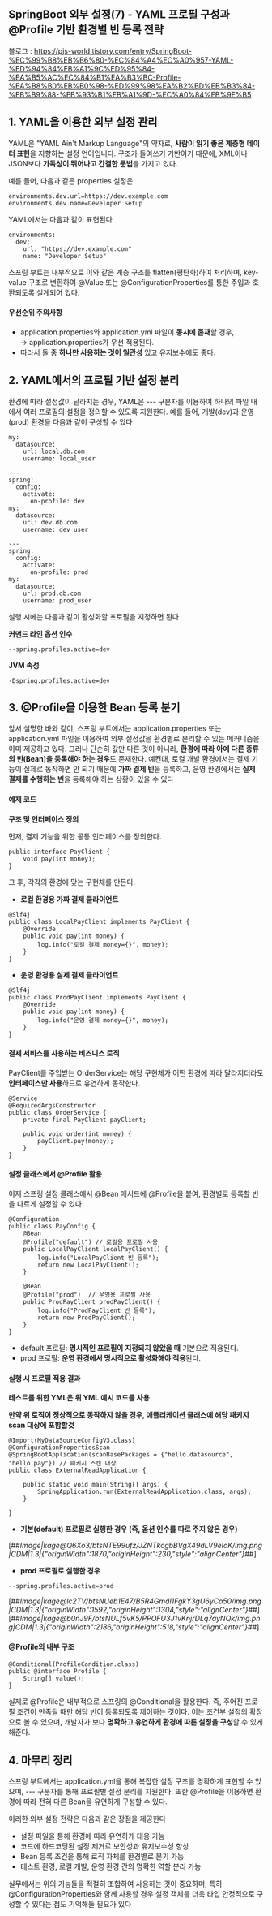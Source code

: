 ## SpringBoot 외부 설정(7) - YAML 프로필 구성과 @Profile 기반 환경별 빈 등록 전략

블로그 : https://pjs-world.tistory.com/entry/SpringBoot-%EC%99%B8%EB%B6%80-%EC%84%A4%EC%A0%957-YAML-%ED%94%84%EB%A1%9C%ED%95%84-%EA%B5%AC%EC%84%B1%EA%B3%BC-Profile-%EA%B8%B0%EB%B0%98-%ED%99%98%EA%B2%BD%EB%B3%84-%EB%B9%88-%EB%93%B1%EB%A1%9D-%EC%A0%84%EB%9E%B5

## 1\. YAML을 이용한 외부 설정 관리

YAML은 "YAML Ain't Markup Language"의 약자로, **사람이 읽기 좋은 계층형 데이터 표현**을 지향하는 설정 언어입니다. 구조가 들여쓰기 기반이기 때문에, XML이나 JSON보다 **가독성이 뛰어나고 간결한 문법**을 가지고 있다.

예를 들어, 다음과 같은 properties 설정은

```
environments.dev.url=https://dev.example.com
environments.dev.name=Developer Setup
```

YAML에서는 다음과 같이 표현된다

```
environments:
  dev:
    url: "https://dev.example.com"
    name: "Developer Setup"
```

스프링 부트는 내부적으로 이와 같은 계층 구조를 flatten(평탄화)하여 처리하며, key-value 구조로 변환하여 @Value 또는 @ConfigurationProperties를 통한 주입과 호환되도록 설계되어 있다.

#### **우선순위 주의사항**

-   application.properties와 application.yml 파일이 **동시에 존재**할 경우,  
    → application.properties가 우선 적용된다.
-   따라서 둘 중 **하나만 사용하는 것이 일관성** 있고 유지보수에도 좋다.

## 2\. YAML에서의 프로필 기반 설정 분리

환경에 따라 설정값이 달라지는 경우, YAML은 --- 구분자를 이용하여 하나의 파일 내에서 여러 프로필의 설정을 정의할 수 있도록 지원한다. 예를 들어, 개발(dev)과 운영(prod) 환경을 다음과 같이 구성할 수 있다

```
my:
  datasource:
    url: local.db.com
    username: local_user

---
spring:
  config:
    activate:
      on-profile: dev
my:
  datasource:
    url: dev.db.com
    username: dev_user

---
spring:
  config:
    activate:
      on-profile: prod
my:
  datasource:
    url: prod.db.com
    username: prod_user
```

실행 시에는 다음과 같이 활성화할 프로필을 지정하면 된다

**커맨드 라인 옵션 인수**

```
--spring.profiles.active=dev
```

**JVM 속성** 

```
-Dspring.profiles.active=dev
```

## 3\. @Profile을 이용한 Bean 등록 분기

앞서 설명한 바와 같이, 스프링 부트에서는 application.properties 또는 application.yml 파일을 이용하여 외부 설정값을 환경별로 분리할 수 있는 메커니즘을 이미 제공하고 있다. 그러나 단순히 값만 다른 것이 아니라, **환경에 따라 아예 다른 종류의 빈(Bean)을 등록해야 하는 경우**도 존재한다. 예컨대, 로컬 개발 환경에서는 결제 기능이 실제로 동작하면 안 되기 때문에 **가짜 결제 빈**을 등록하고, 운영 환경에서는 **실제 결제를 수행하는 빈**을 등록해야 하는 상황이 있을 수 있다

#### **예제 코드**

**구조 및 인터페이스 정의**

먼저, 결제 기능을 위한 공통 인터페이스를 정의한다.

```
public interface PayClient {
    void pay(int money);
}
```

그 후, 각각의 환경에 맞는 구현체를 만든다.

-   **로컬 환경용 가짜 결제 클라이언트**

```
@Slf4j
public class LocalPayClient implements PayClient {
    @Override
    public void pay(int money) {
        log.info("로컬 결제 money={}", money);
    }
}
```

-   **운영 환경용 실제 결제 클라이언트**

```
@Slf4j
public class ProdPayClient implements PayClient {
    @Override
    public void pay(int money) {
        log.info("운영 결제 money={}", money);
    }
}
```

#### **결제 서비스를 사용하는 비즈니스 로직**

PayClient를 주입받는 OrderService는 해당 구현체가 어떤 환경에 따라 달라지더라도 **인터페이스만 사용**하므로 유연하게 동작한다.

```
@Service
@RequiredArgsConstructor
public class OrderService {
    private final PayClient payClient;

    public void order(int money) {
        payClient.pay(money);
    }
}
```

#### **설정 클래스에서 @Profile 활용**

이제 스프링 설정 클래스에서 @Bean 메서드에 @Profile을 붙여, 환경별로 등록할 빈을 다르게 설정할 수 있다.

```
@Configuration
public class PayConfig {
    @Bean
    @Profile("default")	// 로컬용 프로필 사용
    public LocalPayClient localPayClient() {
        log.info("LocalPayClient 빈 등록");
        return new LocalPayClient();
    }

    @Bean
    @Profile("prod")  // 운영용 프로필 사용
    public ProdPayClient prodPayClient() {
        log.info("ProdPayClient 빈 등록");
        return new ProdPayClient();
    }
}
```

-   default 프로필: **명시적인 프로필이 지정되지 않았을 때** 기본으로 적용된다.
-   prod 프로필: **운영 환경에서 명시적으로 활성화해야 적용**된다.

#### **실행 시 프로필 적용 결과**

**테스트를 위한 YML은 위 YML 예시 코드를 사용**

**만약 위 로직이 정상적으로 동작하지 않을 경우, 애플리케이션 클래스에 해당 패키지 scan 대상에 포함할것**

```
@Import(MyDataSourceConfigV3.class)
@ConfigurationPropertiesScan
@SpringBootApplication(scanBasePackages = {"hello.datasource", "hello.pay"}) // 패키지 스캔 대상
public class ExternalReadApplication {

    public static void main(String[] args) {
        SpringApplication.run(ExternalReadApplication.class, args);
    }

}
```

-   **기본(default) 프로필로 실행한 경우 (즉, 옵션 인수를 따로 주지 않은 경우)**

[##_Image|kage@Q6Xo3/btsNTE99ufz/JZNTkcgbBVgX49dLV9eIoK/img.png|CDM|1.3|{"originWidth":1870,"originHeight":230,"style":"alignCenter"}_##]

-   **prod 프로필로 실행한 경우**

```
--spring.profiles.active=prod
```

[##_Image|kage@lc2TV/btsNUeb1E47/B5R4Gmdl1FgkY3gU6yCo50/img.png|CDM|1.3|{"originWidth":1592,"originHeight":1304,"style":"alignCenter"}_##][##_Image|kage@b0nJ9F/btsNULf5vK5/PPOFU3J1vKnjrDLq7ayNQk/img.png|CDM|1.3|{"originWidth":2186,"originHeight":518,"style":"alignCenter"}_##]

#### **@Profile의 내부 구조**

```
@Conditional(ProfileCondition.class)
public @interface Profile {
    String[] value();
}
```

실제로 @Profile은 내부적으로 스프링의 @Conditional을 활용한다. 즉, 주어진 프로필 조건이 만족될 때만 해당 빈이 등록되도록 제어하는 것이다. 이는 조건부 설정의 확장으로 볼 수 있으며, 개발자가 보다 **명확하고 유연하게 환경에 따른 설정을 구성**할 수 있게 해준다.

## 4\. 마무리 정리

스프링 부트에서는 application.yml을 통해 복잡한 설정 구조를 명확하게 표현할 수 있으며, --- 구분자를 통해 프로필별 설정 분리를 지원한다. 또한 @Profile을 이용하면 환경에 따라 전혀 다른 Bean을 유연하게 구성할 수 있다.

이러한 외부 설정 전략은 다음과 같은 장점을 제공한다

-   설정 파일을 통해 환경에 따라 유연하게 대응 가능
-   코드에 하드코딩된 설정 제거로 보안성과 유지보수성 향상
-   Bean 등록 조건을 통해 로직 자체를 환경별로 분기 가능
-   테스트 환경, 로컬 개발, 운영 환경 간의 명확한 역할 분리 가능

실무에서는 위의 기능들을 적절히 조합하여 사용하는 것이 중요하며, 특히 @ConfigurationProperties와 함께 사용할 경우 설정 객체를 더욱 타입 안정적으로 구성할 수 있다는 점도 기억해둘 필요가 있다